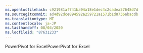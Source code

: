 ```yaml
---
ms.openlocfilehash: c921981af741ba94a18e1dec4c2cadea37648d7d
ms.sourcegitcommit: ad4d92dce894592a259721a1571b1d8736abacdb
ms.translationtype: MT
ms.contentlocale: ja-JP
ms.lasthandoff: 08/04/2020
ms.locfileid: "87631233"
---
```

<span data-ttu-id="debf2-101">PowerPivot for Excel</span><span class="sxs-lookup"><span data-stu-id="debf2-101">PowerPivot for Excel</span></span>
